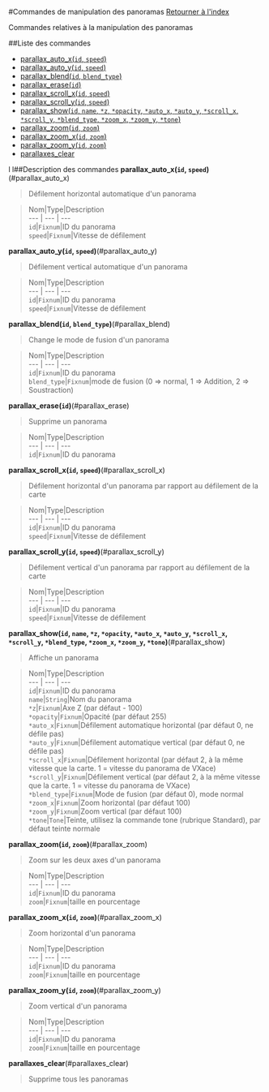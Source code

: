 #Commandes de manipulation des panoramas
[Retourner à l'index](__command_list.md)

Commandes relatives à la manipulation des panoramas

##Liste des commandes
*    [parallax_auto_x(`id`, `speed`)](#parallax_auto_x)
*    [parallax_auto_y(`id`, `speed`)](#parallax_auto_y)
*    [parallax_blend(`id`, `blend_type`)](#parallax_blend)
*    [parallax_erase(`id`)](#parallax_erase)
*    [parallax_scroll_x(`id`, `speed`)](#parallax_scroll_x)
*    [parallax_scroll_y(`id`, `speed`)](#parallax_scroll_y)
*    [parallax_show(`id`, `name`, `*z`, `*opacity`, `*auto_x`, `*auto_y`, `*scroll_x`, `*scroll_y`, `*blend_type`, `*zoom_x`, `*zoom_y`, `*tone`)](#parallax_show)
*    [parallax_zoom(`id`, `zoom`)](#parallax_zoom)
*    [parallax_zoom_x(`id`, `zoom`)](#parallax_zoom_x)
*    [parallax_zoom_y(`id`, `zoom`)](#parallax_zoom_y)
*    [parallaxes_clear](#parallaxes_clear)

l
l##Description des commandes
**parallax_auto_x(`id`, `speed`)**(#parallax_auto_x)

> Défilement horizontal automatique d'un panorama

  
> Nom|Type|Description  
--- | --- | ---  
`id`|`Fixnum`|ID du panorama  
`speed`|`Fixnum`|Vitesse de défilement  


**parallax_auto_y(`id`, `speed`)**(#parallax_auto_y)

> Défilement vertical automatique d'un panorama

  
> Nom|Type|Description  
--- | --- | ---  
`id`|`Fixnum`|ID du panorama  
`speed`|`Fixnum`|Vitesse de défilement  


**parallax_blend(`id`, `blend_type`)**(#parallax_blend)

> Change le mode de fusion d'un panorama

  
> Nom|Type|Description  
--- | --- | ---  
`id`|`Fixnum`|ID du panorama  
`blend_type`|`Fixnum`|mode de fusion (0 => normal, 1 => Addition, 2 => Soustraction)  


**parallax_erase(`id`)**(#parallax_erase)

> Supprime un panorama

  
> Nom|Type|Description  
--- | --- | ---  
`id`|`Fixnum`|ID du panorama  


**parallax_scroll_x(`id`, `speed`)**(#parallax_scroll_x)

> Défilement horizontal d'un panorama par rapport au défilement de la carte

  
> Nom|Type|Description  
--- | --- | ---  
`id`|`Fixnum`|ID du panorama  
`speed`|`Fixnum`|Vitesse de défilement  


**parallax_scroll_y(`id`, `speed`)**(#parallax_scroll_y)

> Défilement vertical d'un panorama par rapport au défilement de la carte

  
> Nom|Type|Description  
--- | --- | ---  
`id`|`Fixnum`|ID du panorama  
`speed`|`Fixnum`|Vitesse de défilement  


**parallax_show(`id`, `name`, `*z`, `*opacity`, `*auto_x`, `*auto_y`, `*scroll_x`, `*scroll_y`, `*blend_type`, `*zoom_x`, `*zoom_y`, `*tone`)**(#parallax_show)

> Affiche un panorama

  
> Nom|Type|Description  
--- | --- | ---  
`id`|`Fixnum`|ID du panorama  
`name`|`String`|Nom du panorama  
`*z`|`Fixnum`|Axe Z (par défaut - 100)  
`*opacity`|`Fixnum`|Opacité (par défaut 255)  
`*auto_x`|`Fixnum`|Défilement automatique horizontal (par défaut 0, ne défile pas)  
`*auto_y`|`Fixnum`|Défilement automatique vertical (par défaut 0, ne défile pas)  
`*scroll_x`|`Fixnum`|Défilement horizontal (par défaut 2, à la même vitesse que la carte. 1 = vitesse du panorama de VXace)  
`*scroll_y`|`Fixnum`|Défilement vertical (par défaut 2, à la même vitesse que la carte. 1 = vitesse du panorama de VXace)  
`*blend_type`|`Fixnum`|Mode de fusion (par défaut 0), mode normal  
`*zoom_x`|`Fixnum`|Zoom horizontal (par défaut 100)  
`*zoom_y`|`Fixnum`|Zoom vertical (par défaut 100)  
`*tone`|`Tone`|Teinte, utilisez la commande tone (rubrique Standard), par défaut teinte normale  


**parallax_zoom(`id`, `zoom`)**(#parallax_zoom)

> Zoom sur les deux axes d'un panorama

  
> Nom|Type|Description  
--- | --- | ---  
`id`|`Fixnum`|ID du panorama  
`zoom`|`Fixnum`|taille en pourcentage  


**parallax_zoom_x(`id`, `zoom`)**(#parallax_zoom_x)

> Zoom horizontal d'un panorama

  
> Nom|Type|Description  
--- | --- | ---  
`id`|`Fixnum`|ID du panorama  
`zoom`|`Fixnum`|taille en pourcentage  


**parallax_zoom_y(`id`, `zoom`)**(#parallax_zoom_y)

> Zoom vertical d'un panorama

  
> Nom|Type|Description  
--- | --- | ---  
`id`|`Fixnum`|ID du panorama  
`zoom`|`Fixnum`|taille en pourcentage  


**parallaxes_clear**(#parallaxes_clear)

> Supprime tous les panoramas

  
> 

